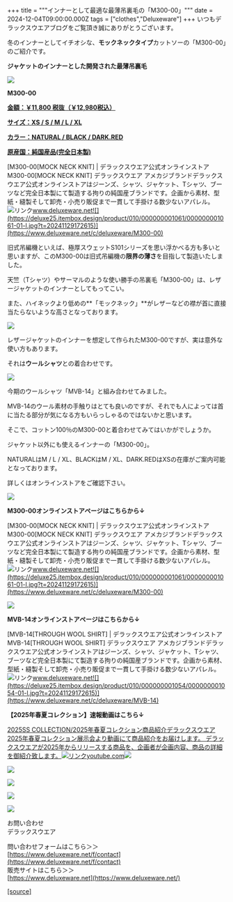 +++
title = """インナーとして最適な最薄吊裏毛の「M300-00」"""
date = 2024-12-04T09:00:00.000Z
tags = ["clothes","Deluxeware"]
+++
いつもデラックスウエアブログをご覧頂き誠にありがとうございます。

冬のインナーとしてイチオシな、**モックネックタイプ**カットソーの「M300-00」のご紹介です。

**ジャケットのインナーとした開発された最薄吊裏毛**

[![](https://stat.ameba.jp/user_images/20241204/16/deluxeware/39/44/j/o0800080015517651029.jpg)](https://stat.ameba.jp/user_images/20241204/16/deluxeware/39/44/j/o0800080015517651029.jpg)

**M300-00**

**[金額：￥11,800 税抜（￥12,980税込）](https://www.deluxeware.net/c/deluxeware/M300-00)**

**[サイズ：XS / S / M / L / XL](https://www.deluxeware.net/c/deluxeware/M300-00)**

**[カラー：NATURAL / BLACK / DARK.RED](https://www.deluxeware.net/c/deluxeware/M300-00)**

**[原産国：純国産品(完全日本製)](https://www.deluxeware.net/c/deluxeware/M300-00)**

[M300-00\[MOCK NECK KNIT\] | デラックスウエア公式オンラインストアM300-00\[MOCK NECK KNIT\] デラックスウエア アメカジブランドデラックスウエア公式オンラインストアはジーンズ、シャツ、ジャケット、Tシャツ、ブーツなど完全日本製にて製造する拘りの純国産ブランドです。企画から素材、型紙・縫製そして卸売・小売り販促まで一貫して手掛ける数少ないアパレル。![リンク](https://c.stat100.ameba.jp/ameblo/symbols/v3.20.0/svg/gray/editor_link.svg)www.deluxeware.net![](https://deluxe25.itembox.design/product/010/000000001061/000000001061-01-l.jpg?t=20241129172615)](https://www.deluxeware.net/c/deluxeware/M300-00)

旧式吊編機といえば、極厚スウェットS101シリーズを思い浮かべる方も多いと思いますが、このM300-00は旧式吊編機の**限界の薄さ**を目指して製造いたしました。

天竺（Tシャツ）やサーマルのような使い勝手の吊裏毛「M300-00」は、レザージャケットのインナーとしてもってこい。

また、ハイネックより低めの**「モックネック」**がレザーなどの襟が首に直接当たらないような高さとなっております。

[![](https://stat.ameba.jp/user_images/20241204/16/deluxeware/e2/2d/j/o0800080015517654768.jpg)](https://stat.ameba.jp/user_images/20241204/16/deluxeware/e2/2d/j/o0800080015517654768.jpg)

レザージャケットのインナーを想定して作られたM300-00ですが、実は意外な使い方もあります。

それは**ウールシャツ**との着合わせです。

[![](https://stat.ameba.jp/user_images/20241204/16/deluxeware/3c/87/j/o0800080015517654775.jpg)](https://stat.ameba.jp/user_images/20241204/16/deluxeware/3c/87/j/o0800080015517654775.jpg)

今期のウールシャツ「MVB-14」と組み合わせてみました。

MVB-14のウール素材の手触りはとても良いのですが、それでも人によっては首に当たる部分が気になる方もいらっしゃるのではないかと思います。

そこで、コットン100％のM300-00と着合わせてみてはいかがでしょうか。

ジャケット以外にも使えるインナーの「M300-00」。

NATURALはM / L / XL、BLACKはM / XL、DARK.REDはXSの在庫がご案内可能となっております。

詳しくはオンラインストアをご確認下さい。

[![](https://stat.ameba.jp/user_images/20241204/17/deluxeware/e6/3b/j/o0800080015517673044.jpg)](https://stat.ameba.jp/user_images/20241204/17/deluxeware/e6/3b/j/o0800080015517673044.jpg)

**M300-00オンラインストアページはこちらから↓**

[M300-00\[MOCK NECK KNIT\] | デラックスウエア公式オンラインストアM300-00\[MOCK NECK KNIT\] デラックスウエア アメカジブランドデラックスウエア公式オンラインストアはジーンズ、シャツ、ジャケット、Tシャツ、ブーツなど完全日本製にて製造する拘りの純国産ブランドです。企画から素材、型紙・縫製そして卸売・小売り販促まで一貫して手掛ける数少ないアパレル。![リンク](https://c.stat100.ameba.jp/ameblo/symbols/v3.20.0/svg/gray/editor_link.svg)www.deluxeware.net![](https://deluxe25.itembox.design/product/010/000000001061/000000001061-01-l.jpg?t=20241129172615)](https://www.deluxeware.net/c/deluxeware/M300-00)

[![](https://stat.ameba.jp/user_images/20241204/17/deluxeware/11/22/j/o0800080015517673079.jpg)](https://stat.ameba.jp/user_images/20241204/17/deluxeware/11/22/j/o0800080015517673079.jpg)

**MVB-14オンラインストアページはこちらから↓**

[MVB-14\[THROUGH WOOL SHIRT\] | デラックスウエア公式オンラインストアMVB-14\[THROUGH WOOL SHIRT\] デラックスウエア アメカジブランドデラックスウエア公式オンラインストアはジーンズ、シャツ、ジャケット、Tシャツ、ブーツなど完全日本製にて製造する拘りの純国産ブランドです。企画から素材、型紙・縫製そして卸売・小売り販促まで一貫して手掛ける数少ないアパレル。![リンク](https://c.stat100.ameba.jp/ameblo/symbols/v3.20.0/svg/gray/editor_link.svg)www.deluxeware.net![](https://deluxe25.itembox.design/product/010/000000001054/000000001054-01-l.jpg?t=20241129172615)](https://www.deluxeware.net/c/deluxeware/MVB-14)

**【2025年春夏コレクション】速報動画はこちら↓**

[2025SS COLLECTION/2025年春夏コレクション商品紹介デラックスウエア2025年春夏コレクション展示会より動画にて商品紹介をお届けします。 デラックスウエアが2025年からリリースする商品を、企画者が企画内容、商品の詳細を御紹介致します。![リンク](https://c.stat100.ameba.jp/ameblo/symbols/v3.20.0/svg/gray/editor_link.svg)youtube.com![](https://i.ytimg.com/vi/A71qJSd2lh4/hqdefault.jpg?sqp=-oaymwEXCOADEI4CSFryq4qpAwkIARUAAIhCGAE=&rs=AOn4CLAjvDtZHCLmch_wfz5qqtOMUoi28A&days_since_epoch=20061)](https://youtube.com/playlist?list=PLmcuUjZ67rhnclr762_W-zDg7FyyrNvqF&si=6okvjpnEEgRutrzJ)

[![](https://stat.ameba.jp/user_images/20241116/16/deluxeware/4a/05/j/o1200050015510661447.jpg?caw=800)](https://www.deluxeware.net/c/deluxeware/D-26)

[![](https://stat.ameba.jp/user_images/20240315/15/deluxeware/04/7f/j/o0800026015413271803.jpg?caw=800)](https://www.instagram.com/deluxeware/?hl=ja)

[![](https://stat.ameba.jp/user_images/20220415/12/deluxeware/3b/ce/j/o0800026015103175481.jpg?caw=800)](https://www.deluxeware.net/f/headstore)

[![](https://stat.ameba.jp/user_images/20220415/12/deluxeware/d7/c6/j/o0800026015103175487.jpg?caw=800)](https://www.deluxeware.net/)

お問い合わせ  
デラックスウエア

問い合わせフォームはこちら＞＞  
[https://www.deluxeware.net/f/contact](https://www.deluxeware.net/f/contact)  
販売サイトはこちら＞＞  
[https://www.deluxeware.net](https://www.deluxeware.net/)

[[source]](https://ameblo.jp/deluxeware/entry-12877432114.html)
